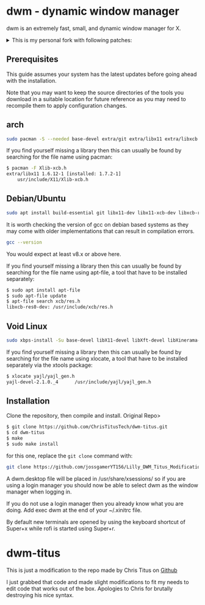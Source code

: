 dwm - dynamic window manager
============================
dwm is an extremely fast, small, and dynamic window manager for X.

<details>
  <summary>This is my personal fork with following patches:</summary>

  - alwayscenter
  - alwaysfullscreen
  - auto start
  - cfacts
  - chatterino bottom
  - cool autostart
  - fakefullscreen client (with resize fix for chrome-based browsers + noborder fix)
  - multikeycode
  - movestack
  - noborder (floating + border flicker fix)
  - pertag
  - placemouse
  - resizepoint
  - statuscmd
  - swallow
  - systray
  - true fullscreen
  - hide vacant tags
  - warp v2
  - winicon

❕ Some patches are rewritten or modified to work together.
</details>

Prerequisites
-------------
This guide assumes your system has the latest updates before going ahead with the installation.

Note that you may want to keep the source directories of the tools you download in a suitable location for future reference as you may need to recompile them to apply configuration changes.

## arch
```sh
sudo pacman -S --needed base-devel extra/git extra/libx11 extra/libxcb extra/libxinerama extra/libxft extra/imlib2
```

If you find yourself missing a library then this can usually be found by searching for the file name using pacman:
```sh
$ pacman -F Xlib-xcb.h
extra/libx11 1.6.12-1 [installed: 1.7.2-1]
    usr/include/X11/Xlib-xcb.h

```

## Debian/Ubuntu
```sh
sudo apt install build-essential git libx11-dev libx11-xcb-dev libxcb-res0-dev libxinerama-dev libxft-dev libimlib2-dev
```

It is worth checking the version of gcc on debian based systems as they may come with older implementations that can result in compilation errors.
```sh
gcc --version
```
You would expect at least v8.x or above here.

If you find yourself missing a library then this can usually be found by searching for the file name using apt-file, a tool that have to be installed separately:
```sh
$ sudo apt install apt-file
$ sudo apt-file update
$ apt-file search xcb/res.h
libxcb-res0-dev: /usr/include/xcb/res.h
```

## Void Linux
```sh
sudo xbps-install -Su base-devel libX11-devel libXft-devel libXinerama-devel freetype-devel fontconfig-devel libxcb-devel imlib2-devel
```

If you find yourself missing a library then this can usually be found by searching for the file name using xlocate, a tool that have to be installed separately via the xtools package:
```sh
$ xlocate yajl/yajl_gen.h
yajl-devel-2.1.0._4      /usr/include/yajl/yajl_gen.h
```

Installation
------------
Clone the repository, then compile and install.
Original Repo>
```sh
$ git clone https://github.com/ChrisTitusTech/dwm-titus.git
$ cd dwm-titus
$ make
$ sudo make install
```

for this one, replace the `git clone` command with:

```sh
git clone https://github.com/jossgamerYT156/Lilly_DWM_Titus_Modification.git
```

A dwm.desktop file will be placed in /usr/share/xsessions/ so if you are using a login manager you should now be able to select dwm as the window manager when logging in.

If you do not use a login manager then you already know what you are doing. Add exec dwm at the end of your ~/.xinitrc file.

By default new terminals are opened by using the keyboard shortcut of Super+x while rofi is started using Super+r.
# dwm-titus
This is just a modification to the repo made by Chris Titus on [Github](https://github.com/ChrisTitusTech)

I just grabbed that code and made slight modifications to fit my needs to edit code that works out of the box.
Apologies to Chris for brutally destroying his nice syntax.

